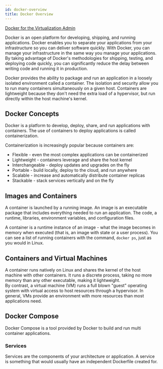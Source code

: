 ```yaml
---
id: docker-overview
title: Docker Overview
---
```


[Docker for the Virtualization Admin](https://github.com/gregschullo/documentation/blob/master/docs/container-platforms/docker-for-the-virtualization-admin.pdf)  

Docker is an open platform for developing, shipping, and running applications. Docker enables you to separate your applications from your infrastructure so you can deliver software quickly. With Docker, you can manage your infrastructure in the same way you manage your applications. By taking advantage of Docker's methodologies for shipping, testing, and deploying code quickly, you can significantly reduce the delay between writing code and running it in production.  

Docker provides the ability to package and run an application in a loosely isolated environment called a container. The isolation and security allow you to run many containers simultaneously on a given host. Containers are lightweight because they don't need the extra load of a hypervisor, but run directly within the host machine's kernel.  

## Docker Concepts

Docker is a platform to develop, deploy, share, and run applications with containers. The use of containers to deploy applications is called containerization.  

Containerization is increasingly popular because containers are:  

- Flexible - even the most complex applications can be containerized  
- Lightweight - containers leverage and share the host kernel  
- Interchangeable - deploy updates and upgrades on the fly  
- Portable - build locally, deploy to the cloud, and run anywhere  
- Scalable - increase and automatically distribute container replicas  
- Stackable - stack services vertically and on the fly  

## Images and Containers

A container is launched by a running image. An image is an executable package that includes everything needed to run an application. The code, a runtime, libraries, environment variables, and configuration files.  

A container is a runtime instance of an image - what the image becomes in memory when executed (that is, an image with state or a user process). You can see a list of running containers with the command, `docker ps`, just as you would in Linux.  

## Containers and Virtual Machines

A container runs natively on Linux and shares the kernel of the host machine with other containers. It runs a discrete process, taking no more memory than any other executable, making it lightweight.  
By contrast, a virtual machine (VM) runs a full blown "guest" operating system with virtual access to host resources through a hypervisor. In general, VMs provide an environment with more resources than most applications need.

## Docker Compose

Docker Compose is a tool provided by Docker to build and run multi container applications.  

### Services

Services are the components of your architecture or application. A service is something that would usually have an independent Dockerfile created for.  